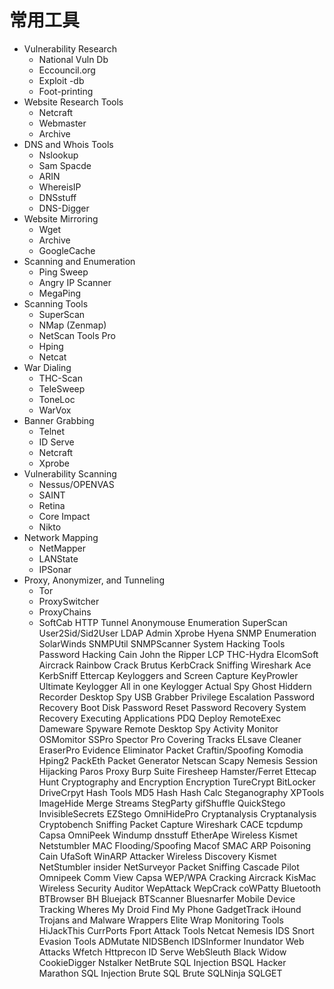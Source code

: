 # 常用工具
- Vulnerability Research
  - National Vuln Db
  - Eccouncil.org
  - Exploit -db
  - Foot-printing
- Website Research Tools
  - Netcraft
  - Webmaster
  - Archive
- DNS and Whois Tools
  - Nslookup
  - Sam Spacde
  - ARIN
  - WhereisIP
  - DNSstuff
  - DNS-Digger
- Website Mirroring
  - Wget
  - Archive
  - GoogleCache
- Scanning and Enumeration
  - Ping Sweep
  - Angry IP Scanner
  - MegaPing
- Scanning Tools
  - SuperScan
  - NMap (Zenmap)
  - NetScan Tools Pro
  - Hping
  - Netcat
- War Dialing
  - THC-Scan
  - TeleSweep
  - ToneLoc
  - WarVox
- Banner Grabbing
  - Telnet
  - ID Serve
  - Netcraft
  - Xprobe
- Vulnerability Scanning
  - Nessus/OPENVAS
  - SAINT
  - Retina
  - Core Impact
  - Nikto
- Network Mapping
  - NetMapper
  - LANState
  - IPSonar
- Proxy, Anonymizer, and Tunneling
  - Tor
  - ProxySwitcher
  - ProxyChains
  - SoftCab
HTTP Tunnel
Anonymouse
Enumeration
SuperScan
User2Sid/Sid2User
LDAP Admin
Xprobe
Hyena
SNMP Enumeration
SolarWinds
SNMPUtil
SNMPScanner
System Hacking Tools
Password Hacking
Cain
John the Ripper
LCP
THC-Hydra
ElcomSoft
Aircrack
Rainbow Crack
Brutus
KerbCrack
Sniffing
Wireshark
Ace
KerbSniff
Ettercap
Keyloggers and Screen Capture
KeyProwler
Ultimate Keylogger
All in one Keylogger
Actual Spy
Ghost
Hiddern Recorder
Desktop Spy
USB Grabber
Privilege Escalation
Password Recovery Boot Disk
Password Reset
Password Recovery
System Recovery
Executing Applications
PDQ Deploy
RemoteExec
Dameware
Spyware
Remote Desktop Spy
Activity Monitor
OSMomitor
SSPro
Spector Pro
Covering Tracks
ELsave
Cleaner
EraserPro
Evidence Eliminator
Packet Craftin/Spoofing
Komodia
Hping2
PackEth
Packet Generator
Netscan
Scapy
Nemesis
Session Hijacking
Paros Proxy
Burp Suite
Firesheep
Hamster/Ferret
Ettecap
Hunt
Cryptography and Encryption
Encryption
TureCrypt
BitLocker
DriveCrpyt
Hash Tools
MD5 Hash
Hash Calc
Steganography
XPTools
ImageHide
Merge Streams
StegParty
gifShuffle
QuickStego
InvisibleSecrets
EZStego
OmniHidePro
Cryptanalysis
Cryptanalysis
Cryptobench
Sniffing
Packet Capture
Wireshark
CACE
tcpdump
Capsa
OmniPeek
Windump
dnsstuff
EtherApe
Wireless
Kismet
Netstumbler
MAC Flooding/Spoofing
Macof
SMAC
ARP Poisoning
Cain
UfaSoft
WinARP Attacker
Wireless
Discovery
Kismet
NetStumbler
insider
NetSurveyor
Packet Sniffing
Cascade Pilot
Omnipeek
Comm View
Capsa
WEP/WPA Cracking
Aircrack
KisMac
Wireless Security Auditor
WepAttack
WepCrack
coWPatty
Bluetooth
BTBrowser
BH Bluejack
BTScanner
Bluesnarfer
Mobile Device Tracking
Wheres My Droid
Find My Phone
GadgetTrack
iHound
Trojans and Malware
Wrappers
Elite Wrap
Monitoring Tools
HiJackThis
CurrPorts
Fport
Attack Tools
Netcat
Nemesis
IDS
Snort
Evasion Tools
ADMutate
NIDSBench
IDSInformer
Inundator
Web Attacks
Wfetch
Httprecon
ID Serve
WebSleuth
Black Widow
CookieDigger
Nstalker
NetBrute
SQL Injection
BSQL Hacker
Marathon
SQL Injection Brute
SQL Brute
SQLNinja
SQLGET
